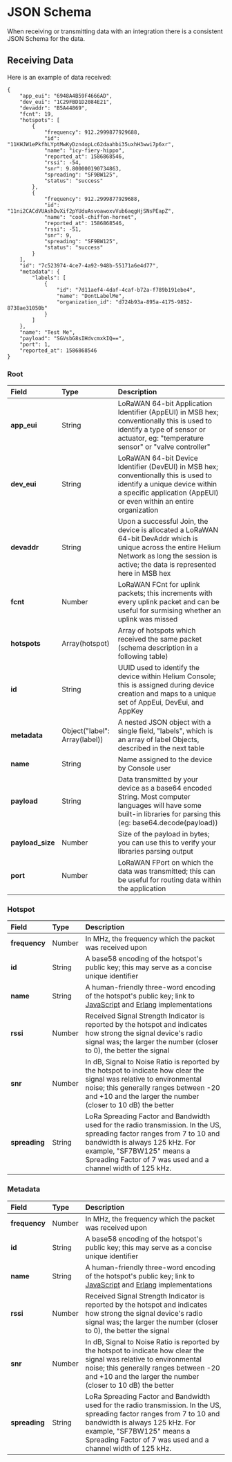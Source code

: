 # JSON Schema

When receiving or transmitting data with an integration there is a consistent JSON Schema for the data.

## Receiving Data

Here is an example of data received:

```text
{
    "app_eui": "6948A4B59F4666AD",
    "dev_eui": "1C29FBD1D2084E21",
    "devaddr": "B5A44869",
    "fcnt": 19,
    "hotspots": [
        {
            "frequency": 912.2999877929688,
            "id": "11KHJW1ePkfhLYptMwKyDzn4opLc62daahbi35uxhH3wwi7p6xr",
            "name": "icy-fiery-hippo",
            "reported_at": 1586868546,
            "rssi": -54,
            "snr": 9.800000190734863,
            "spreading": "SF9BW125",
            "status": "success"
        },
        {
            "frequency": 912.2999877929688,
            "id": "11ni2CACdVUAshDvXif2pYUduAsvoawoxvVub6aqgHjSNsPEapZ",
            "name": "cool-chiffon-hornet",
            "reported_at": 1586868546,
            "rssi": -51,
            "snr": 9,
            "spreading": "SF9BW125",
            "status": "success"
        }
    ],
    "id": "7c523974-4ce7-4a92-948b-55171a6e4d77",
    "metadata": {
        "labels": [
            {
                "id": "7d11aef4-4daf-4caf-b72a-f789b191ebe4",
                "name": "DontLabelMe",
                "organization_id": "d724b93a-895a-4175-9852-8738ae31050b"
            }
        ]
    },
    "name": "Test Me",
    "payload": "SGVsbG8sIHdvcmxkIQ==",
    "port": 1,
    "reported_at": 1586868546
}
```

### Root

| Field | Type | Description |
| :--- | :--- | :--- |
| **app\_eui** | String | LoRaWAN 64-bit Application Identifier \(AppEUI\) in MSB hex; conventionally this is used to identify a type of sensor or actuator, eg: "temperature sensor" or "valve controller" |
| **dev\_eui** | String | LoRaWAN 64-bit Device Identifier \(DevEUI\) in MSB hex; conventionally this is used to identify a unique device within a specific application \(AppEUI\) or even within an entire organization |
| **devaddr** | String | Upon a successful Join, the device is allocated a LoRaWAN 64-bit DevAddr which is unique across the entire Helium Network as long the session is active; the data is represented here in MSB hex |
| **fcnt** | Number | LoRaWAN FCnt for uplink packets; this increments with every uplink packet and can be useful for surmising whether an uplink was missed |
| **hotspots** | Array\(hotspot\) | Array of hotspots which received the same packet \(schema description in a following table\) |
| **id** | String | UUID used to identify the device within Helium Console; this is assigned during device creation and maps to a unique set of AppEui, DevEui, and AppKey |
| **metadata** | Object\("label": Array\(label\)\) | A nested JSON object with a single field, "labels", which is an array of label Objects, described in the next table |
| **name** | String | Name assigned to the device by Console user |
| **payload** | String | Data transmitted by your device as a base64 encoded String. Most computer languages will have some built-in libraries for parsing this \(eg: base64.decode\(payload\)\) |
| **payload\_size** | Number | Size of the payload in bytes; you can use this to verify your libraries parsing output |
|  **port** | Number | LoRaWAN FPort on which the data was transmitted; this can be useful for routing data within the application |

### Hotspot

| Field | Type | Description |
| :--- | :--- | :--- |
| **frequency** | Number | In MHz, the frequency which the packet was received upon |
| **id** | String | A base58 encoding of the hotspot's public key; this may serve as a concise unique identifier |
| **name** | String | A human-friendly three-word encoding of the hotspot's public key; link to [JavaScript](https://github.com/helium/angry-purple-tiger) and [Erlang](https://github.com/helium/erl_angry_purple_tiger) implementations |
| **rssi** | Number | Received Signal Strength Indicator is reported by the hotspot and indicates how strong the signal device's radio signal was; the larger the number \(closer to 0\), the better the signal |
| **snr** | Number | In dB, Signal to Noise Ratio is reported by the hotspot to indicate how clear the signal was relative to environmental noise; this generally ranges between -20 and +10 and the larger the number \(closer to 10 dB\) the better |
| **spreading** | String | LoRa Spreading Factor and Bandwidth used for the radio transmission. In the US, spreading factor ranges from 7 to 10 and bandwidth is always 125 kHz. For example, "SF7BW125" means a Spreading Factor of 7 was used and a channel width of 125 kHz. |

### Metadata

| Field | Type | Description |
| :--- | :--- | :--- |
| **frequency** | Number | In MHz, the frequency which the packet was received upon |
| **id** | String | A base58 encoding of the hotspot's public key; this may serve as a concise unique identifier |
| **name** | String | A human-friendly three-word encoding of the hotspot's public key; link to [JavaScript](https://github.com/helium/angry-purple-tiger) and [Erlang](https://github.com/helium/erl_angry_purple_tiger) implementations |
| **rssi** | Number | Received Signal Strength Indicator is reported by the hotspot and indicates how strong the signal device's radio signal was; the larger the number \(closer to 0\), the better the signal |
| **snr** | Number | In dB, Signal to Noise Ratio is reported by the hotspot to indicate how clear the signal was relative to environmental noise; this generally ranges between -20 and +10 and the larger the number \(closer to 10 dB\) the better |
| **spreading** | String | LoRa Spreading Factor and Bandwidth used for the radio transmission. In the US, spreading factor ranges from 7 to 10 and bandwidth is always 125 kHz. For example, "SF7BW125" means a Spreading Factor of 7 was used and a channel width of 125 kHz. |

